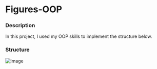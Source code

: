 # Figures-OOP

### Description

In this project, I used my OOP skills to implement the structure below.

### Structure

![image](https://user-images.githubusercontent.com/102688997/161030816-f6dfd218-b7f5-4329-bd27-5645df2a2b89.png)
